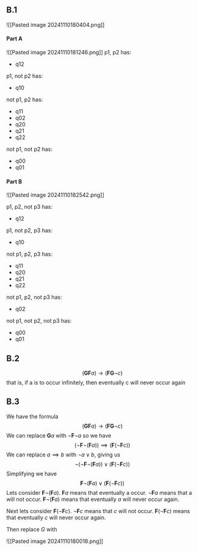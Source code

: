 ## B.1
![[Pasted image 20241110180404.png]]
#### Part A
![[Pasted image 20241110181246.png]]
p1, p2 has:
- q12

p1, not p2 has:
- q10

not p1, p2 has:
- q11
- q02
- q20
- q21
- q22

not p1, not p2 has:
- q00
- q01
#### Part B
![[Pasted image 20241110182542.png]]

p1, p2, not p3 has:
- q12

p1, not p2, p3 has:
- q10

not p1, p2, p3 has:
- q11
- q20
- q21
- q22

not p1, p2, not p3 has:
- q02

not p1, not p2, not p3 has:
- q00
- q01

## B.2
$$(\textbf{GF}a) \rightarrow (\textbf{FG}\neg c)$$
that is, if a is to occur infinitely, then eventually c will never occur again

## B.3
We have the formula 
$$(\textbf{GF}a) \rightarrow (\textbf{FG}\neg c)$$
We can replace $\textbf{G}a$ with $\neg\textbf{F}\neg a$ so we have
$$(\neg \textbf{F}\neg(\textbf{F}a))\implies(\textbf{F}(\neg\textbf{F}c))$$
We can replace $a\implies b$ with $\neg a \vee b$, giving us
$$\neg(\neg\textbf{F}\neg(\textbf{F}a))\vee(\textbf{F}(\neg\textbf{F}c))$$
Simplifying we have
$$\textbf{F}\neg(\textbf{F}a)\vee(\textbf{F}(\neg\textbf{F}c))$$
Lets consider $\textbf{F}\neg(\textbf{F}a)$. $\textbf{F}a$ means that eventually a occur. $\neg\textbf{F}a$ means that a will not occur. $\textbf{F}\neg(\textbf{F}a)$ means that eventually $a$ will never occur again.

Next lets consider $\textbf{F}(\neg\textbf{F}c)$. $\neg\textbf{F}c$ means that $c$ will not occur. $\textbf{F}(\neg\textbf{F}c)$ means that eventually $c$ will never occur again.



Then replace $G$ with

![[Pasted image 20241110180018.png]]